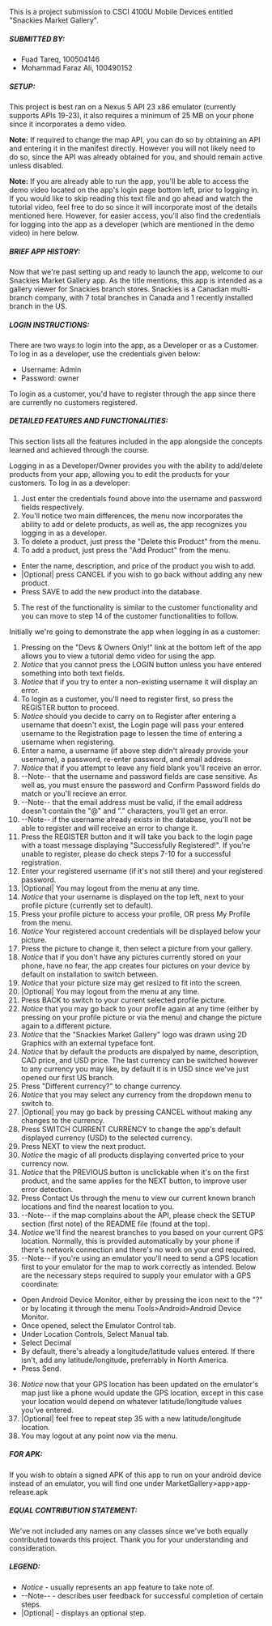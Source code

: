 This is a project submission to CSCI 4100U Mobile Devices entitled "Snackies Market Gallery".

##### SUBMITTED BY:
- Fuad Tareq, 100504146
- Mohammad Faraz Ali, 100490152



##### SETUP:
This project is best ran on a Nexus 5 API 23 x86 emulator (currently supports APIs 19-23), it also requires a minimum of 25 MB on your phone since it incorporates a demo video.

**Note:** If required to change the map API, you can do so by obtaining an API and entering it in the manifest directly. However you will not likely need to do so, since the API was already obtained for you, and should remain active unless disabled.

**Note:** If you are already able to run the app, you'll be able to access the demo video located on the app's login page bottom left, prior to logging in. If you would like to skip reading this text file and go ahead and watch the tutorial video, feel free to do so since it will incorporate most of the details mentioned here. However, for easier access, you'll also find the credentials for logging into the app as a developer (which are mentioned in the demo video) in here below.



##### BRIEF APP HISTORY:
Now that we're past setting up and ready to launch the app, welcome to our Snackies Market Gallery app. As the title mentions, this app is intended as a gallery viewer for Snackies branch stores. Snackies is a Canadian multi-branch company, with 7 total branches in Canada and 1 recently installed branch in the US.



##### LOGIN INSTRUCTIONS:
There are two ways to login into the app, as a Developer or as a Customer. To log in as a developer, use the credentials given below:

- Username: Admin
- Password: owner

To login as a customer, you'd have to register through the app since there are currently no customers registered.



##### DETAILED FEATURES AND FUNCTIONALITIES:
This section lists all the features included in the app alongside the concepts learned and achieved through the course.

Logging in as a Developer/Owner provides you with the ability to add/delete products from your app, allowing you to edit the products for your customers. To log in as a developer:

1. Just enter the credentials found above into the username and password fields respectively.
2. You'll notice two main differences, the menu now incorporates the ability to add or delete products, as well as, the app recognizes you logging in as a developer.
3. To delete a product, just press the "Delete this Product" from the menu.
4. To add a product, just press the "Add Product" from the menu.
  - Enter the name, description, and price of the product you wish to add.
  - |Optional| press CANCEL if you wish to go back without adding any new product.
  - Press SAVE to add the new product into the database.
5. The rest of the functionality is similar to the customer functionality and you can move to step 14 of the customer functionalities to follow.

Initially we're going to demonstrate the app when logging in as a customer:

1. Pressing on the "Devs & Owners Only!" link at the bottom left of the app allows you to view a tutorial demo video for using the app.
2. _*Notice*_ that you cannot press the LOGIN button unless you have entered something into both text fields.
3. _*Notice*_ that if you try to enter a non-existing username it will display an error.
4. To login as a customer, you'll need to register first, so press the REGISTER button to proceed.
5. *Notice* should you decide to carry on to Register after entering a username that doesn't exist, the Login page will pass your entered username to the Registration page to lessen the time of entering a username when registering.
6. Enter a name, a username (if above step didn't already provide your username), a password, re-enter password, and email address.
7. *Notice* that if you attempt to leave any field blank you'll receive an error.
8. --Note-- that the username and password fields are case sensitive. As well as, you must ensure the password and Confirm Password fields do match or you'll recieve an error.
9. --Note-- that the email address must be valid, if the email address doesn't contain the "@" and "." characters, you'll get an error.
10. --Note-- if the username already exists in the database, you'll not be able to register and will receive an error to change it.
11. Press the REGISTER button and it will take you back to the login page with a toast message displaying "Successfully Registered!". If you're unable to register, please do check steps 7-10 for a successful registration.
12. Enter your registered username (if it's not still there) and your registered password.
13. |Optional| You may logout from the menu at any time.
14. *Notice* that your username is displayed on the top left, next to your profile picture (currently set to default).
15. Press your profile picture to access your profile, OR press My Profile from the menu.
16. *Notice* Your registered account credentials will be displayed below your picture.
17. Press the picture to change it, then select a picture from your gallery.
18. *Notice* that if you don't have any pictures currently stored on your phone, have no fear, the app creates four pictures on your device by default on installation to switch between.
19. *Notice* that your picture size may get resized to fit into the screen.
20. |Optional| You may logout from the menu at any time.
21. Press BACK to switch to your current selected profile picture.
22. *Notice* that you may go back to your profile again at any time (either by pressing on your profile picture or via the menu) and change the picture again to a different picture.
23. *Notice* that the "Snackies Market Gallery" logo was drawn using 2D Graphics with an external typeface font.
24. *Notice* that by default the products are dispalyed by name, description, CAD price, and USD price. The last currency can be switched however to any currency you may like, by default it is in USD since we've just opened our first US branch.
25. Press "Different currency?" to change currency.
26. *Notice* that you may select any currency from the dropdown menu to switch to.
27. |Optional| you may go back by pressing CANCEL without making any changes to the currency.
28. Press SWITCH CURRENT CURRENCY to change the app's default displayed currency (USD) to the selected currency.
29. Press NEXT to view the next product.
30. *Notice* the magic of all products displaying converted price to your currency now.
31. *Notice* that the PREVIOUS button is unclickable when it's on the first product, and the same applies for the NEXT button, to improve user error detection.
32. Press Contact Us through the menu to view our current known branch locations and find the nearest location to you.
33. --Note-- if the map complains about the API, please check the SETUP section (first note) of the README file (found at the top).
34. *Notice* we'll find the nearest branches to you based on your current GPS location. Normally, this is provided automatically by your phone if there's network connection and there's no work on your end required.
35. --Note-- if you're using an emulator you'll need to send a GPS location first to your emulator for the map to work correctly as intended. Below are the necessary steps required to supply your emulator with a GPS coordinate:
  - Open Android Device Monitor, either by pressing the icon next to the "?" or by locating it through the menu Tools>Android>Android Device Monitor.
  - Once opened, select the Emulator Control tab.
  - Under Location Controls, Select Manual tab.
  - Select Decimal
  - By default, there's already a longitude/latitude values entered. If there isn't, add any latitude/longitude, preferrably in North America.
  - Press Send.
36. *Notice* now that your GPS location has been updated on the emulator's map just like a phone would update the GPS location, except in this case your location would depend on whatever latitude/longitude values you've entered.
37. |Optional| feel free to repeat step 35 with a new latitude/longitude location.
38. You may logout at any point now via the menu.

##### FOR APK:
If you wish to obtain a signed APK of this app to run on your android device instead of an emulator, you will find one under MarketGallery>app>app-release.apk


##### EQUAL CONTRIBUTION STATEMENT:
We've not included any names on any classes since we've both equally contributed towards this project. Thank you for your understanding and consideration.





##### LEGEND:
- *Notice* - usually represents an app feature to take note of.
- --Note-- - describes user feedback for successful completion of certain steps.
- |Optional| - displays an optional step.

